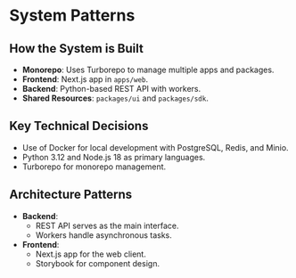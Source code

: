 # System Patterns

## How the System is Built

- **Monorepo**: Uses Turborepo to manage multiple apps and packages.
- **Frontend**: Next.js app in `apps/web`.
- **Backend**: Python-based REST API with workers.
- **Shared Resources**: `packages/ui` and `packages/sdk`.

## Key Technical Decisions

- Use of Docker for local development with PostgreSQL, Redis, and Minio.
- Python 3.12 and Node.js 18 as primary languages.
- Turborepo for monorepo management.

## Architecture Patterns

- **Backend**:
  - REST API serves as the main interface.
  - Workers handle asynchronous tasks.
- **Frontend**:
  - Next.js app for the web client.
  - Storybook for component design.
